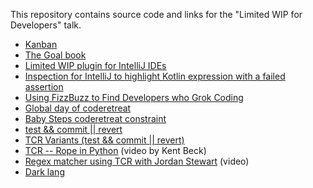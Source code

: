 This repository contains source code and links for the "Limited WIP for Developers" talk.

- [Kanban](https://en.wikipedia.org/wiki/Kanban)
- [The Goal book](https://en.wikipedia.org/wiki/The_Goal_%28novel%29)
- [Limited WIP plugin for IntelliJ IDEs](https://github.com/dkandalov/limited-wip)
- [Inspection for IntelliJ to highlight Kotlin expression with a failed assertion](https://github.com/dkandalov/kotlin-failed-line-inspection)
- [Using FizzBuzz to Find Developers who Grok Coding](https://imranontech.com/2007/01/24/using-fizzbuzz-to-find-developers-who-grok-coding)
- [Global day of coderetreat](https://www.coderetreat.org)
- [Baby Steps coderetreat constraint](https://blog.adrianbolboaca.ro/2013/03/taking-baby-steps)
- [test && commit || revert](https://medium.com/@kentbeck_7670/test-commit-revert-870bbd756864)
- [TCR Variants (test && commit || revert)](https://medium.com/@tdeniffel/tcr-variants-test-commit-revert-bf6bd84b17d3)
- [TCR -- Rope in Python](https://www.youtube.com/playlist?list=PLlmVY7qtgT_nhLyIbeAaUlFOWbWT5y53t) (video by Kent Beck)
- [Regex matcher using TCR with Jordan Stewart](https://www.youtube.com/watch?v=QEd2anW86YQ) (video)
- [Dark lang](https://darklang.com)
